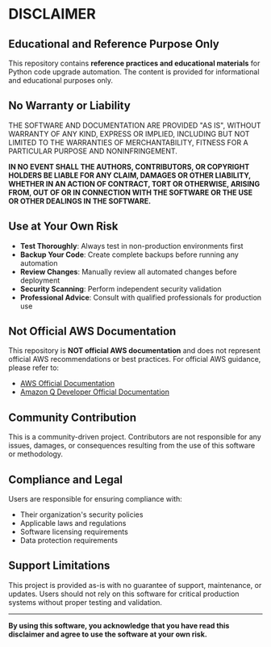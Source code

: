 # DISCLAIMER

## Educational and Reference Purpose Only

This repository contains **reference practices and educational materials** for Python code upgrade automation. The content is provided for informational and educational purposes only.

## No Warranty or Liability

THE SOFTWARE AND DOCUMENTATION ARE PROVIDED "AS IS", WITHOUT WARRANTY OF ANY KIND, EXPRESS OR IMPLIED, INCLUDING BUT NOT LIMITED TO THE WARRANTIES OF MERCHANTABILITY, FITNESS FOR A PARTICULAR PURPOSE AND NONINFRINGEMENT.

**IN NO EVENT SHALL THE AUTHORS, CONTRIBUTORS, OR COPYRIGHT HOLDERS BE LIABLE FOR ANY CLAIM, DAMAGES OR OTHER LIABILITY, WHETHER IN AN ACTION OF CONTRACT, TORT OR OTHERWISE, ARISING FROM, OUT OF OR IN CONNECTION WITH THE SOFTWARE OR THE USE OR OTHER DEALINGS IN THE SOFTWARE.**

## Use at Your Own Risk

- **Test Thoroughly**: Always test in non-production environments first
- **Backup Your Code**: Create complete backups before running any automation
- **Review Changes**: Manually review all automated changes before deployment
- **Security Scanning**: Perform independent security validation
- **Professional Advice**: Consult with qualified professionals for production use

## Not Official AWS Documentation

This repository is **NOT official AWS documentation** and does not represent official AWS recommendations or best practices. For official AWS guidance, please refer to:

- [AWS Official Documentation](https://docs.aws.amazon.com/)
- [Amazon Q Developer Official Documentation](https://docs.aws.amazon.com/amazonq/latest/qdeveloper-ug/)

## Community Contribution

This is a community-driven project. Contributors are not responsible for any issues, damages, or consequences resulting from the use of this software or methodology.

## Compliance and Legal

Users are responsible for ensuring compliance with:
- Their organization's security policies
- Applicable laws and regulations
- Software licensing requirements
- Data protection requirements

## Support Limitations

This project is provided as-is with no guarantee of support, maintenance, or updates. Users should not rely on this software for critical production systems without proper testing and validation.

---

**By using this software, you acknowledge that you have read this disclaimer and agree to use the software at your own risk.**